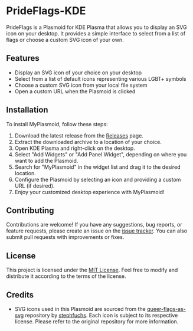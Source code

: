 # PrideFlags-KDE

PrideFlags is a Plasmoid for KDE Plasma that allows you to display an SVG icon on your desktop. It provides a simple interface to select from a list of flags or choose a custom SVG icon of your own.

## Features

- Display an SVG icon of your choice on your desktop
- Select from a list of default icons representing various LGBT+ symbols
- Choose a custom SVG icon from your local file system
- Open a custom URL when the Plasmoid is clicked

## Installation

To install MyPlasmoid, follow these steps:

1. Download the latest release from the [Releases](https://github.com/Gemmstone/PrideFlags-KDE/releases) page.
2. Extract the downloaded archive to a location of your choice.
3. Open KDE Plasma and right-click on the desktop.
4. Select "Add Widgets" or "Add Panel Widget", depending on where you want to add the Plasmoid.
5. Search for "MyPlasmoid" in the widget list and drag it to the desired location.
6. Configure the Plasmoid by selecting an icon and providing a custom URL (if desired).
7. Enjoy your customized desktop experience with MyPlasmoid!

## Contributing

Contributions are welcome! If you have any suggestions, bug reports, or feature requests, please create an issue on the [issue tracker](https://github.com/your-username/MyPlasmoid/issues). You can also submit pull requests with improvements or fixes.

## License

This project is licensed under the [MIT License](LICENSE). Feel free to modify and distribute it according to the terms of the license.

## Credits

- SVG icons used in this Plasmoid are sourced from the [queer-flags-as-svg](https://github.com/stephfuchs/queer-flags-as-svg) repository by [stephfuchs](https://github.com/stephfuchs). Each icon is subject to its respective license. Please refer to the original repository for more information.
